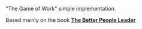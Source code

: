 "The Game of Work" simple implementation.

Based mainly on the book [**The Better People Leader**](https://bit.ly/35sSYLx)
